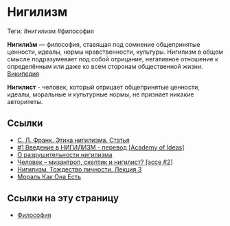 # Нигилизм

Теги: #нигилизм #философия

**Нигили́зм** — философия, ставящая под сомнение общепринятые ценности, идеалы, нормы нравственности, культуры. Нигилизм в общем смысле подразумевает под собой отрицание, негативное отношение к определённым или даже ко всем сторонам общественной жизни. [Википедия](https://ru.wikipedia.org/wiki/%D0%9D%D0%B8%D0%B3%D0%B8%D0%BB%D0%B8%D0%B7%D0%BC)

**Нигилист** - человек, который отрицает общепринятые ценности, идеалы, моральные и культурные нормы, не признает никакие авторитеты.

## Ссылки

- [С. Л. Франк. Этика нигилизма. Статья](https://www.yabloko.ru/Themes/History/frank-1.html)
- [#1 Введение в НИГИЛИЗМ - перевод \[Academy of Ideas\]](https://www.youtube.com/watch?v=RkGEjGnQGFQ)
- [О разрушительности нигилизма](https://www.youtube.com/watch?v=Z-z8zbDC06U)
- [Человек – мизантроп, скептик и нигилист? \[эссе #2\]](https://www.youtube.com/watch?v=BQu9T5PmQQ0)
- [Нигилизм. Тождество личности. Лекция 3](https://www.youtube.com/watch?v=4txooA3-inA)
- [Мораль Как Она Есть](https://www.youtube.com/watch?v=m5tqn-6xxRY)

## Ссылки на эту страницу

- [Философия](%D0%A4%D0%B8%D0%BB%D0%BE%D1%81%D0%BE%D1%84%D0%B8%D1%8F.md)